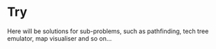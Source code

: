 # Try
Here will be solutions for sub-problems, such as pathfinding, tech tree emulator, map visualiser and so on...